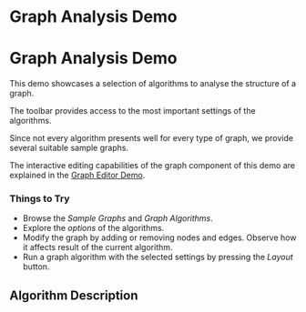 <!--
 //////////////////////////////////////////////////////////////////////////////
 // @license
 // This file is part of yFiles for HTML 2.6.
 // Use is subject to license terms.
 //
 // Copyright (c) 2000-2023 by yWorks GmbH, Vor dem Kreuzberg 28,
 // 72070 Tuebingen, Germany. All rights reserved.
 //
 //////////////////////////////////////////////////////////////////////////////
-->
# Graph Analysis Demo

# Graph Analysis Demo

This demo showcases a selection of algorithms to analyse the structure of a graph.

The toolbar provides access to the most important settings of the algorithms.

Since not every algorithm presents well for every type of graph, we provide several suitable sample graphs.

The interactive editing capabilities of the graph component of this demo are explained in the [Graph Editor Demo](../../view/grapheditor/).

### Things to Try

- Browse the _Sample Graphs_ and _Graph Algorithms_.
- Explore the _options_ of the algorithms.
- Modify the graph by adding or removing nodes and edges. Observe how it affects result of the current algorithm.
- Run a graph algorithm with the selected settings by pressing the _Layout_ button.

## Algorithm Description
